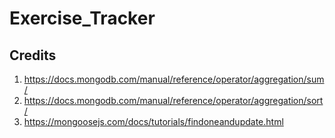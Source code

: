 # Exercise_Tracker

## Credits
1. https://docs.mongodb.com/manual/reference/operator/aggregation/sum/
2. https://docs.mongodb.com/manual/reference/operator/aggregation/sort/
3. https://mongoosejs.com/docs/tutorials/findoneandupdate.html